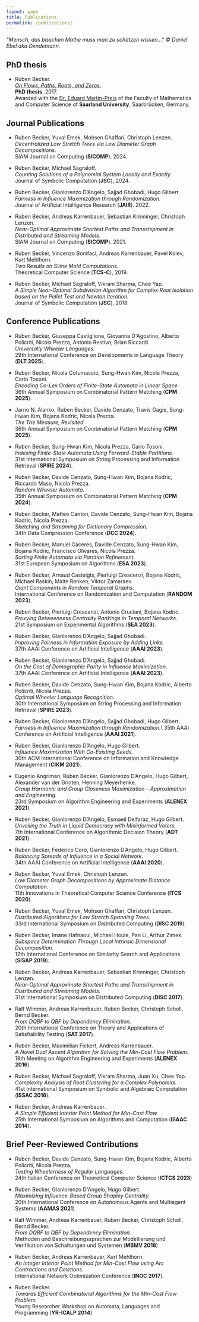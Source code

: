 ```yaml
---
layout: page
title: Publications
permalink: /publications/
---
```


*"Mensch, das bisschen Mathe muss man zu schätzen wissen..." &copy; Daniel Ebel aka Dendemann.*

## PhD thesis

* Ruben Becker. \
*[On Flows, Paths, Roots, and Zeros.](https://publikationen.sulb.uni-saarland.de/bitstream/20.500.11880/27162/1/thesis_revised.pdf)* \
**PhD thesis**. 2017.\
Awarded with the [Dr. Eduard Martin-Preis](https://www.unigesellschaft-saarland.de/eduard-martin-preis/preistraeger-2018-2019) of the Faculty of Mathematics and Computer Science of **Saarland University**, Saarbrücken, Germany.


## Journal Publications

* Ruben Becker, Yuval Emek, Mohsen Ghaffari, Christoph Lenzen.\
*Decentralized Low Stretch Trees via Low Diameter Graph Decompositions.*\
SIAM Journal on Computing (**SICOMP**). 2024.

* Ruben Becker, Michael Sagraloff.\
*Counting Solutions of a Polynomial System Locally and Exactly.*\
Journal of Symbolic Computation (**JSC**), 2024.

* Ruben Becker, Gianlorenzo D’Angelo, Sajjad Ghobadi, Hugo Gilbert.\
*Fairness in Influence Maximization through Randomization.*\
Journal of Artificial Intelligence Research (**JAIR**). 2022.

* Ruben Becker, Andreas Karrenbauer, Sebastian Krinninger, Christoph Lenzen.\
*Near-Optimal Approximate Shortest Paths and Transshipment in Distributed and Streaming Models.*\
SIAM Journal on Computing (**SICOMP**). 2021.

* Ruben Becker, Vincenzo Bonifaci, Andreas Karrenbauer, Pavel Kolev, Kurt Mehlhorn.\
*Two Results on Slime Mold Computations.*\
Theoretical Computer Science (**TCS-C**), 2019.

* Ruben Becker, Michael Sagraloff, Vikram Sharma, Chee Yap.\
*A Simple Near-Optimal Subdivision Algorithm for Complex Root Isolation based on the Pellet Test and Newton Iteration.*\
Journal of Symbolic Computation (**JSC**), 2018.


## Conference Publications

* Ruben Becker, Giuseppa Castiglione, Giovanna D'Agostino, Alberto Policriti, Nicola Prezza, Antonio Restivo, Brian Riccardi.\
*Universally Wheeler Languages.*\
29th International Conference on Developments in Language Theory (**DLT 2025**).

* Ruben Becker, Nicola Cotumaccio, Sung-Hwan Kim, Nicola Prezza, Carlo Tosoni.\
*Encoding Co-Lex Orders of Finite-State Automata in Linear Space*\
36th Annual Symposium on Combinatorial Pattern Matching (**CPM 2025**).

* Jarno N. Alanko, Ruben Becker, Davide Cenzato, Travis Gagie, Sung-Hwan Kim, Bojana Kodric, Nicola Prezza.\
*The Trie Measure, Revisited.*\
36th Annual Symposium on Combinatorial Pattern Matching (**CPM 2025**).

* Ruben Becker, Sung-Hwan Kim, Nicola Prezza, Carlo Tosoni.\
*Indexing Finite-State Automata Using Forward-Stable Partitions.*\
31st International Symposium on String Processing and Information Retrieval (**SPIRE 2024**).

* Ruben Becker, Davide Cenzato, Sung-Hwan Kim, Bojana Kodric, Riccardo Maso, Nicola Prezza.\
*Random Wheeler Automata.*\
35th Annual Symposium on Combinatorial Pattern Matching (**CPM 2024**).

* Ruben Becker, Matteo Canton, Davide Cenzato, Sung-Hwan Kim, Bojana Kodric, Nicola Prezza.\
*Sketching and Streaming for Dictionary Compression.*\
34th Data Compression Conference (**DCC 2024**).

* Ruben Becker, Manuel Cáceres, Davide Cenzato, Sung-Hwan Kim, Bojana Kodric, Francisco Olivares, Nicola Prezza.\
*Sorting Finite Automata via Partition Refinement.*\
31st European Symposium on Algorithms (**ESA 2023**).

* Ruben Becker, Arnaud Casteigts, Pierluigi Crescenzi, Bojana Kodric, Michael Raskin, Malte Renken, Viktor Zamaraev.\
*Giant Components in Random Temporal Graphs.*\
International Conference on Randomization and Computation (**RANDOM 2023**).

* Ruben Becker, Pierluigi Crescenzi, Antonio Cruciani, Bojana Kodric.\
*Proxying Betweenness Centrality Rankings in Temporal Networks.*\
21st Symposium on Experimental Algorithms (**SEA 2023**).

* Ruben Becker, Gianlorenzo D’Angelo, Sajjad Ghobadi.\
*Improving Fairness in Information Exposure by Adding Links.*\
37th AAAI Conference on Artificial Intelligence (**AAAI 2023**).

* Ruben Becker, Gianlorenzo D’Angelo, Sajjad Ghobadi.\
*On the Cost of Demographic Parity in Influence Maximization.*\
37th AAAI Conference on Artificial Intelligence (**AAAI 2023**).

* Ruben Becker, Davide Cenzato, Sung-Hwan Kim, Bojana Kodric, Alberto Policriti, Nicola Prezza.\
*Optimal Wheeler Language Recognition.*\
30th International Symposium on String Processing and Information Retrieval (**SPIRE 2023**).

* Ruben Becker, Gianlorenzo D’Angelo, Sajjad Ghobadi, Hugo Gilbert.\
*Fairness in Influence Maximization through Randomization.*\ 
35th AAAI Conference on Artificial Intelligence (**AAAI 2021**).

* Ruben Becker, Gianlorenzo D’Angelo, Hugo Gilbert.\
*Influence Maximization With Co-Existing Seeds.*\
30th ACM International Conference on Information and Knowledge Management (**CIKM 2021**).

* Eugenio Angriman, Ruben Becker, Gianlorenzo D’Angelo, Hugo Gilbert, Alexander van der Grinten, Henning Meyerhenke.\
*Group Harmonic and Group Closeness Maximization – Approximation and Engineering.* \
23rd Symposium on Algorithm Engineering and Experiments (**ALENEX 2021**).

* Ruben Becker, Gianlorenzo D’Angelo, Esmaeil Delfaraz, Hugo Gilbert. \
*Unveiling the Truth in Liquid Democracy with Misinformed Voters.* \
7th International Conference on Algorithmic Decision Theory (**ADT 2021**).

* Ruben Becker, Federico Coró, Gianlorenzo D’Angelo, Hugo Gilbert. \
*Balancing Spreads of Influence in a Social Network.* \
34th AAAI Conference on Artificial Intelligence (**AAAI 2020**).

* Ruben Becker, Yuval Emek, Christoph Lenzen. \
*Low Diameter Graph Decompositions by Approximate Distance Computation.*\
11th Innovations in Theoretical Computer Science Conference (**ITCS 2020**).

* Ruben Becker, Yuval Emek, Mohsen Ghaffari, Christoph Lenzen. \
*Distributed Algorithms for Low Stretch Spanning Trees.* \
33rd International Symposium on Distributed Computing (**DISC 2019**).

* Ruben Becker, Imane Hafnaoui, Michael Houle, Pan Li, Arthur Zimek. \
*Subspace Determination Through Local Intrinsic Dimensional Decomposition.*\
12th International Conference on Similarity Search and Applications (**SISAP 2019**).

* Ruben Becker, Andreas Karrenbauer, Sebastian Krinninger, Christoph Lenzen.\
*Near-Optimal Approximate Shortest Paths and Transshipment in Distributed and Streaming Models.*\
31st International Symposium on Distributed Computing (**DISC 2017**).

* Ralf Wimmer, Andreas Karrenbauer, Ruben Becker, Christoph Scholl, Bernd Becker. \
*From DQBF to QBF by Dependency Elimination.* \
20th International Conference on Theory and Applications of Satisfiability Testing (**SAT 2017**).

* Ruben Becker, Maximilian Fickert, Andreas Karrenbauer.\
*A Novel Dual Ascent Algorithm for Solving the Min-Cost Flow Problem.*\
18th Meeting on Algorithm Engineering and Experiments (**ALENEX 2016**).

* Ruben Becker, Michael Sagraloff, Vikram Sharma, Juan Xu, Chee Yap. \
*Complexity Analysis of Root Clustering for a Complex Polynomial.* \
41st International Symposium on Symbolic and Algebraic Computation (**ISSAC 2016**).

* Ruben Becker, Andreas Karrenbauer. \
*A Simple Efficient Interior Point Method for Min-Cost Flow.* \
25th International Symposium on Algorithms and Computation (**ISAAC 2014**).

## Brief Peer-Reviewed Contributions

* Ruben Becker, Davide Cenzato, Sung-Hwan Kim, Bojana Kodric, Alberto Policriti, Nicola Prezza.\
*Testing Wheelerness of Regular Languages.* \
24th Italian Conference on Theoretical Computer Science (**ICTCS 2023**)

* Ruben Becker, Gianlorenzo D'Angelo, Hugo Gilbert.\
*Maximizing Influence-Based Group Shapley Centrality.* \
20th International Conference on Autonomous Agents and Multiagent Systems (**AAMAS 2021**)

* Ralf Wimmer, Andreas Karrenbauer, Ruben Becker, Christoph Scholl, Bernd Becker.\
*From DQBF to QBF by Dependency Elimination.* \
Methoden und Beschreibungssprachen zur Modellierung und Verifikation von Schaltungen und Systemen (**MBMV 2018**)

* Ruben Becker, Andreas Karrenbauer, Kurt Mehlhorn.\
*An Integer Interior Point Method for Min-Cost Flow using Arc Contractions and Deletions.*\
International Network Optimization Conference (**INOC 2017**).

* Ruben Becker.\
*Towards Efficient Combinatorial Algorithms for the Min-Cost Flow Problem.* \
Young Researcher Workshop on Automata, Languages and Programming (**YR-ICALP 2014**)
